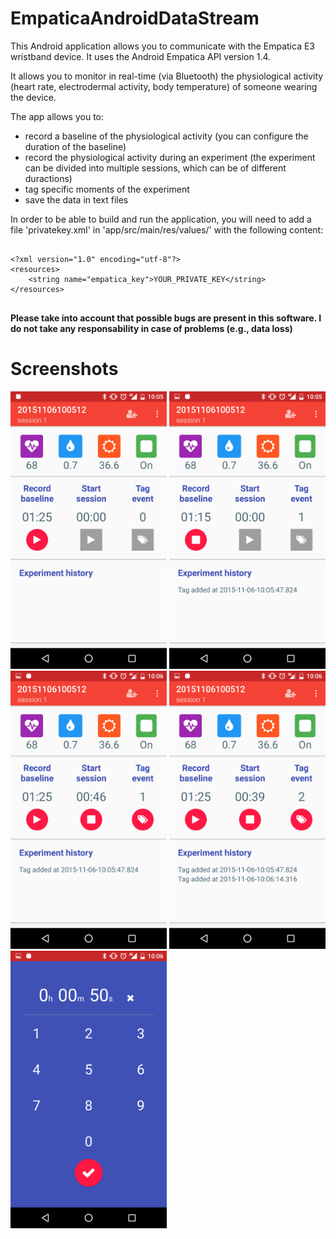 # EmpaticaAndroidDataStream

This Android application allows you to communicate with the Empatica E3 wristband device. It uses the Android Empatica API version 1.4.

It allows you to monitor in real-time (via Bluetooth) the physiological activity (heart rate, electrodermal activity, body temperature) of someone wearing the device.

The app allows you to:
- record a baseline of the physiological activity (you can configure the duration of the baseline)
- record the physiological activity during an experiment (the experiment can be divided into multiple sessions, which can be of different duractions)
- tag specific moments of the experiment
- save the data in text files

In order to be able to build and run the application, you will need to add a file 'privatekey.xml' in 'app/src/main/res/values/' with the following content:

<pre>
<code>
&lt;?xml version="1.0" encoding="utf-8"?&gt;
&lt;resources&gt;
    &lt;string name="empatica_key">YOUR_PRIVATE_KEY&lt;/string&gt;
&lt;/resources&gt;
</code>
</pre>

**Please take into account that possible bugs are present in this software. I do not take any responsability in case of problems (e.g., data loss)**


# Screenshots
<img src="https://github.com/gpodevijn/EmpaticaAndroidDataStream/blob/master/screnshots/Screenshot_20151106-100541.png" width="250">
<img src="https://github.com/gpodevijn/EmpaticaAndroidDataStream/blob/master/screnshots/Screenshot_20151106-100553.png" width="250">
<img src="https://github.com/gpodevijn/EmpaticaAndroidDataStream/blob/master/screnshots/Screenshot_20151106-100612.png" width="250">
<img src="https://github.com/gpodevijn/EmpaticaAndroidDataStream/blob/master/screnshots/Screenshot_20151106-100618.png" width="250">
<img src="https://github.com/gpodevijn/EmpaticaAndroidDataStream/blob/master/screnshots/Screenshot_20151106-100634.png" width="250">


